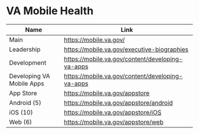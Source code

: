 # VA Mobile Health

Name | Link
--- | ---
Main | https://mobile.va.gov/
Leadership | https://mobile.va.gov/executive-biographies
Development | https://mobile.va.gov/content/developing-va-apps
Developing VA Mobile Apps | https://mobile.va.gov/content/developing-va-apps
App Store | https://mobile.va.gov/appstore
Android (5) | https://mobile.va.gov/appstore/android
iOS (10) | https://mobile.va.gov/appstore/iOS
Web (6) |  https://mobile.va.gov/appstore/web
